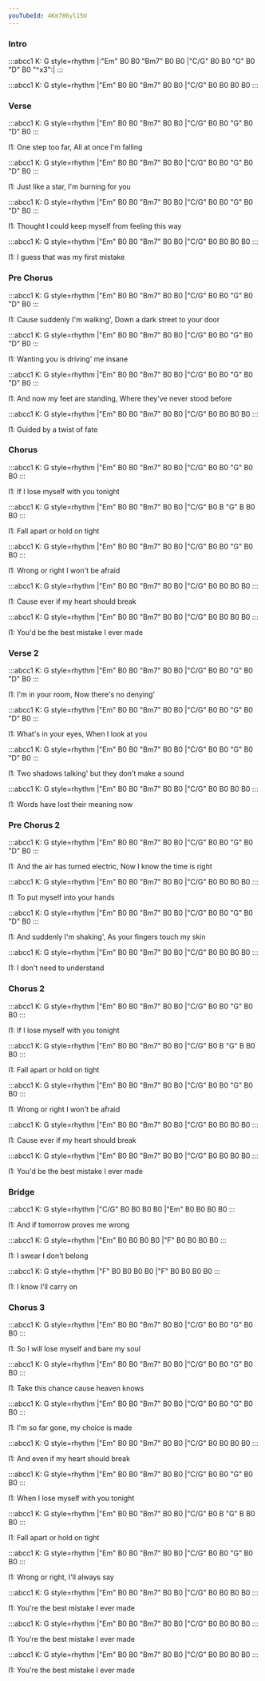 ```yaml
---
youTubeId: 4Km786yl15U
---
```


### Intro

:::abcc1
K: G style=rhythm
|:"Em" B0 B0 "Bm7" B0 B0 |"C/G" B0 B0 "G" B0 "D" B0 "^x3":|
:::

:::abcc1
K: G style=rhythm
|"Em" B0 B0 "Bm7" B0 B0 |"C/G" B0 B0 B0 B0
:::

### Verse

:::abcc1
K: G style=rhythm
|"Em" B0 B0 "Bm7" B0 B0 |"C/G" B0 B0 "G" B0 "D" B0
:::

l1: One step too far, All at once I'm falling


:::abcc1
K: G style=rhythm
|"Em" B0 B0 "Bm7" B0 B0 |"C/G" B0 B0 "G" B0 "D" B0
:::

l1: Just like a star, I'm burning for you

:::abcc1
K: G style=rhythm
|"Em" B0 B0 "Bm7" B0 B0 |"C/G" B0 B0 "G" B0 "D" B0
:::

l1: Thought I could keep myself from feeling this way

:::abcc1
K: G style=rhythm
|"Em" B0 B0 "Bm7" B0 B0 |"C/G" B0 B0 B0 B0
:::

l1: I guess that was my first mistake

### Pre Chorus

:::abcc1
K: G style=rhythm
|"Em" B0 B0 "Bm7" B0 B0 |"C/G" B0 B0 "G" B0 "D" B0
:::

l1: Cause suddenly I'm walking', Down a dark street to your door

:::abcc1
K: G style=rhythm
|"Em" B0 B0 "Bm7" B0 B0 |"C/G" B0 B0 "G" B0 "D" B0
:::

l1: Wanting you is driving' me insane

:::abcc1
K: G style=rhythm
|"Em" B0 B0 "Bm7" B0 B0 |"C/G" B0 B0 "G" B0 "D" B0
:::

l1: And now my feet are standing, Where they've never stood before

:::abcc1
K: G style=rhythm
|"Em" B0 B0 "Bm7" B0 B0 |"C/G" B0 B0 B0 B0
:::

l1: Guided by a twist of fate

### Chorus

:::abcc1
K: G style=rhythm
|"Em" B0 B0 "Bm7" B0 B0 |"C/G" B0 B0 "G" B0 B0
:::

l1: If I lose myself with you tonight

:::abcc1
K: G style=rhythm
|"Em" B0 B0 "Bm7" B0 B0 |"C/G" B0 B "G" B B0 B0
:::

l1: Fall apart or hold on tight

:::abcc1
K: G style=rhythm
|"Em" B0 B0 "Bm7" B0 B0 |"C/G" B0 B0 "G" B0 B0
:::

l1: Wrong or right I won't be afraid

:::abcc1
K: G style=rhythm
|"Em" B0 B0 "Bm7" B0 B0 |"C/G" B0 B0 B0 B0
:::

l1: Cause ever if my heart should break

:::abcc1
K: G style=rhythm
|"Em" B0 B0 "Bm7" B0 B0 |"C/G" B0 B0 B0 B0
:::

l1: You'd be the best mistake I ever made

### Verse 2

:::abcc1
K: G style=rhythm
|"Em" B0 B0 "Bm7" B0 B0 |"C/G" B0 B0 "G" B0 "D" B0
:::

l1: I'm in your room, Now there's no denying'

:::abcc1
K: G style=rhythm
|"Em" B0 B0 "Bm7" B0 B0 |"C/G" B0 B0 "G" B0 "D" B0
:::

l1: What's in your eyes, When I look at you

:::abcc1
K: G style=rhythm
|"Em" B0 B0 "Bm7" B0 B0 |"C/G" B0 B0 "G" B0 "D" B0
:::

l1: Two shadows talking' but they don't make a sound

:::abcc1
K: G style=rhythm
|"Em" B0 B0 "Bm7" B0 B0 |"C/G" B0 B0 B0 B0
:::

l1: Words have lost their meaning now

### Pre Chorus 2

:::abcc1
K: G style=rhythm
|"Em" B0 B0 "Bm7" B0 B0 |"C/G" B0 B0 "G" B0 "D" B0
:::

l1: And the air has turned electric, Now I know the time is right

:::abcc1
K: G style=rhythm
|"Em" B0 B0 "Bm7" B0 B0 |"C/G" B0 B0 B0 B0
:::

l1: To put myself into your hands

:::abcc1
K: G style=rhythm
|"Em" B0 B0 "Bm7" B0 B0 |"C/G" B0 B0 "G" B0 "D" B0
:::

l1: And suddenly I'm shaking', As your fingers touch my skin

:::abcc1
K: G style=rhythm
|"Em" B0 B0 "Bm7" B0 B0 |"C/G" B0 B0 B0 B0
:::

l1: I don't need to understand

### Chorus 2

:::abcc1
K: G style=rhythm
|"Em" B0 B0 "Bm7" B0 B0 |"C/G" B0 B0 "G" B0 B0
:::

l1: If I lose myself with you tonight

:::abcc1
K: G style=rhythm
|"Em" B0 B0 "Bm7" B0 B0 |"C/G" B0 B "G" B B0 B0
:::

l1: Fall apart or hold on tight

:::abcc1
K: G style=rhythm
|"Em" B0 B0 "Bm7" B0 B0 |"C/G" B0 B0 "G" B0 B0
:::

l1: Wrong or right I won't be afraid

:::abcc1
K: G style=rhythm
|"Em" B0 B0 "Bm7" B0 B0 |"C/G" B0 B0 B0 B0
:::

l1: Cause ever if my heart should break

:::abcc1
K: G style=rhythm
|"Em" B0 B0 "Bm7" B0 B0 |"C/G" B0 B0 B0 B0
:::

l1: You'd be the best mistake I ever made

### Bridge

:::abcc1
K: G style=rhythm
|"C/G" B0 B0 B0 B0 |"Em" B0 B0 B0 B0
:::

l1: And if tomorrow proves me wrong

:::abcc1
K: G style=rhythm
|"Em" B0 B0 B0 B0 |"F" B0 B0 B0 B0
:::

l1: I swear I don't belong

:::abcc1
K: G style=rhythm
|"F" B0 B0 B0 B0 |"F" B0 B0 B0 B0
:::

l1: I know I'll carry on

### Chorus 3

:::abcc1
K: G style=rhythm
|"Em" B0 B0 "Bm7" B0 B0 |"C/G" B0 B0 "G" B0 B0
:::

l1: So I will lose myself and bare my soul

:::abcc1
K: G style=rhythm
|"Em" B0 B0 "Bm7" B0 B0 |"C/G" B0 B0 "G" B0 B0
:::

l1: Take this chance cause heaven knows

:::abcc1
K: G style=rhythm
|"Em" B0 B0 "Bm7" B0 B0 |"C/G" B0 B0 "G" B0 B0
:::

l1: I'm so far gone, my choice is made

:::abcc1
K: G style=rhythm
|"Em" B0 B0 "Bm7" B0 B0 |"C/G" B0 B0 B0 B0
:::

l1: And even if my heart should break

:::abcc1
K: G style=rhythm
|"Em" B0 B0 "Bm7" B0 B0 |"C/G" B0 B0 "G" B0 B0
:::

l1: When I lose myself with you tonight

:::abcc1
K: G style=rhythm
|"Em" B0 B0 "Bm7" B0 B0 |"C/G" B0 B "G" B B0 B0
:::

l1: Fall apart or hold on tight

:::abcc1
K: G style=rhythm
|"Em" B0 B0 "Bm7" B0 B0 |"C/G" B0 B0 "G" B0 B0
:::

l1: Wrong or right, I'll always say

:::abcc1
K: G style=rhythm
|"Em" B0 B0 "Bm7" B0 B0 |"C/G" B0 B0 B0 B0
:::

l1: You're the best mistake I ever made

:::abcc1
K: G style=rhythm
|"Em" B0 B0 "Bm7" B0 B0 |"C/G" B0 B0 B0 B0
:::

l1: You're the best mistake I ever made

:::abcc1
K: G style=rhythm
|"Em" B0 B0 "Bm7" B0 B0 |"C/G" B0 B0 B0 B0
:::

l1: You're the best mistake I ever made